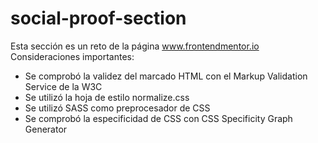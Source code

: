 # social-proof-section
Esta sección es un reto de la página www.frontendmentor.io
Consideraciones importantes:
- Se comprobó la validez del marcado HTML con el Markup Validation Service de la W3C
- Se utilizó la hoja de estilo normalize.css
- Se utilizó SASS como preprocesador de CSS
- Se comprobó la especificidad de CSS con CSS Specificity Graph Generator
